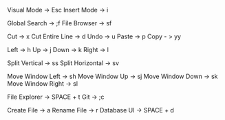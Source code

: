 Visual Mode -> Esc
Insert Mode -> i

Global Search -> ;f
File Browser -> sf

Cut -> x
Cut Entire Line -> d
Undo -> u
Paste -> p
Copy - > yy

Left -> h
Up -> j
Down -> k
Right -> l

Split Vertical -> ss
Split Horizontal -> sv

Move Window Left -> sh
Move Window Up -> sj
Move Window Down -> sk
Move Window Right -> sl

File Explorer -> SPACE + t
Git -> ;c

Create File -> a
Rename File -> r
Database UI -> SPACE + d
